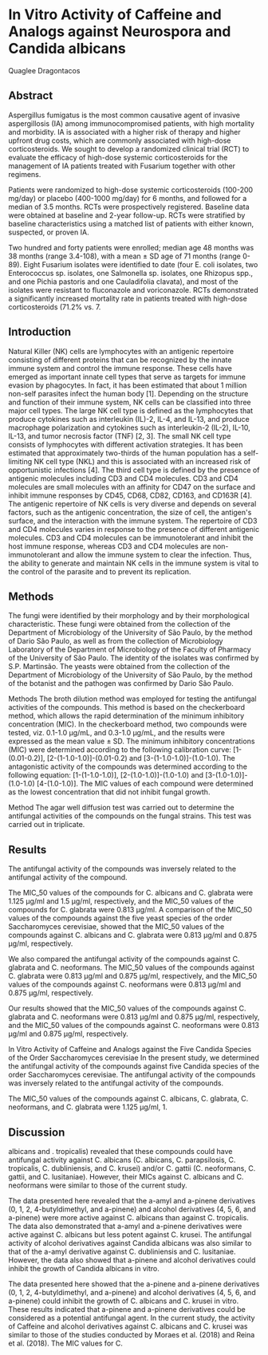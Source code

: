 # In Vitro Activity of Caffeine and Analogs against Neurospora and Candida albicans
Quaglee Dragontacos


## Abstract
Aspergillus fumigatus is the most common causative agent of invasive aspergillosis (IA) among immunocompromised patients, with high mortality and morbidity. IA is associated with a higher risk of therapy and higher upfront drug costs, which are commonly associated with high-dose corticosteroids. We sought to develop a randomized clinical trial (RCT) to evaluate the efficacy of high-dose systemic corticosteroids for the management of IA patients treated with Fusarium together with other regimens.

Patients were randomized to high-dose systemic corticosteroids (100-200 mg/day) or placebo (400-1000 mg/day) for 6 months, and followed for a median of 3.5 months. RCTs were prospectively registered. Baseline data were obtained at baseline and 2-year follow-up. RCTs were stratified by baseline characteristics using a matched list of patients with either known, suspected, or proven IA.

Two hundred and forty patients were enrolled; median age 48 months was 38 months (range 3.4-108), with a mean ± SD age of 71 months (range 0-89). Eight Fusarium isolates were identified to date (four E. coli isolates, two Enterococcus sp. isolates, one Salmonella sp. isolates, one Rhizopus spp., and one Pichia pastoris and one Cauladifolia clavata), and most of the isolates were resistant to fluconazole and voriconazole. RCTs demonstrated a significantly increased mortality rate in patients treated with high-dose corticosteroids (71.2% vs. 7.


## Introduction
Natural Killer (NK) cells are lymphocytes with an antigenic repertoire consisting of different proteins that can be recognized by the innate immune system and control the immune response. These cells have emerged as important innate cell types that serve as targets for immune evasion by phagocytes. In fact, it has been estimated that about 1 million non-self parasites infect the human body [1]. Depending on the structure and function of their immune system, NK cells can be classified into three major cell types. The large NK cell type is defined as the lymphocytes that produce cytokines such as interleukin (IL)-2, IL-4, and IL-13, and produce macrophage polarization and cytokines such as interleukin-2 (IL-2), IL-10, IL-13, and tumor necrosis factor (TNF) [2, 3]. The small NK cell type consists of lymphocytes with different activation strategies. It has been estimated that approximately two-thirds of the human population has a self-limiting NK cell type (NKL) and this is associated with an increased risk of opportunistic infections [4]. The third cell type is defined by the presence of antigenic molecules including CD3 and CD4 molecules. CD3 and CD4 molecules are small molecules with an affinity for CD47 on the surface and inhibit immune responses by CD45, CD68, CD82, CD163, and CD163R [4]. The antigenic repertoire of NK cells is very diverse and depends on several factors, such as the antigenic concentration, the size of cell, the antigen's surface, and the interaction with the immune system. The repertoire of CD3 and CD4 molecules varies in response to the presence of different antigenic molecules. CD3 and CD4 molecules can be immunotolerant and inhibit the host immune response, whereas CD3 and CD4 molecules are non-immunotolerant and allow the immune system to clear the infection. Thus, the ability to generate and maintain NK cells in the immune system is vital to the control of the parasite and to prevent its replication.


## Methods
The fungi were identified by their morphology and by their morphological characteristic. These fungi were obtained from the collection of the Department of Microbiology of the University of São Paulo, by the method of Dario São Paulo, as well as from the collection of Microbiology Laboratory of the Department of Microbiology of the Faculty of Pharmacy of the University of São Paulo. The identity of the isolates was confirmed by S.P. Martinsão. The yeasts were obtained from the collection of the Department of Microbiology of the University of São Paulo, by the method of the botanist and the pathogen was confirmed by Dario São Paulo.

Methods
The broth dilution method was employed for testing the antifungal activities of the compounds. This method is based on the checkerboard method, which allows the rapid determination of the minimum inhibitory concentration (MIC). In the checkerboard method, two compounds were tested, viz. 0.1-1.0 µg/mL, and 0.3-1.0 µg/mL, and the results were expressed as the mean value ± SD. The minimum inhibitory concentrations (MIC) were determined according to the following calibration curve: [1-(0.01-0.2)], [2-(1-1.0-1.0)]-(0.01-0.2) and [3-(1-1.0-1.0)]-(1.0-1.0). The antagonistic activity of the compounds was determined according to the following equation: [1-(1-1.0-1.0)], [2-(1.0-1.0)]-(1.0-1.0) and [3-(1.0-1.0)]-(1.0-1.0) [4-(1.0-1.0)]. The MIC values of each compound were determined as the lowest concentration that did not inhibit fungal growth.

Method
The agar well diffusion test was carried out to determine the antifungal activities of the compounds on the fungal strains. This test was carried out in triplicate.


## Results
The antifungal activity of the compounds was inversely related to the antifungal activity of the compound.

The MIC_50 values of the compounds for C. albicans and C. glabrata were 1.125 µg/ml and 1.5 µg/ml, respectively, and the MIC_50 values of the compounds for C. glabrata were 0.813 µg/ml. A comparison of the MIC_50 values of the compounds against the five yeast species of the order Saccharomyces cerevisiae, showed that the MIC_50 values of the compounds against C. albicans and C. glabrata were 0.813 µg/ml and 0.875 µg/ml, respectively.

We also compared the antifungal activity of the compounds against C. glabrata and C. neoformans. The MIC_50 values of the compounds against C. glabrata were 0.813 µg/ml and 0.875 µg/ml, respectively, and the MIC_50 values of the compounds against C. neoformans were 0.813 µg/ml and 0.875 µg/ml, respectively.

Our results showed that the MIC_50 values of the compounds against C. glabrata and C. neoformans were 0.813 µg/ml and 0.875 µg/ml, respectively, and the MIC_50 values of the compounds against C. neoformans were 0.813 µg/ml and 0.875 µg/ml, respectively.

In Vitro Activity of Caffeine and Analogs against the Five Candida Species of the Order Saccharomyces cerevisiae
In the present study, we determined the antifungal activity of the compounds against five Candida species of the order Saccharomyces cerevisiae. The antifungal activity of the compounds was inversely related to the antifungal activity of the compounds.

The MIC_50 values of the compounds against C. albicans, C. glabrata, C. neoformans, and C. glabrata were 1.125 µg/ml, 1.


## Discussion
albicans and . tropicalis) revealed that these compounds could have antifungal activity against C. albicans (C. albicans, C. parapsilosis, C. tropicalis, C. dubliniensis, and C. krusei) and/or C. gattii (C. neoformans, C. gattii, and C. lusitaniae). However, their MICs against C. albicans and C. neoformans were similar to those of the current study.

The data presented here revealed that the a-amyl and a-pinene derivatives (0, 1, 2, 4-butyldimethyl, and a-pinene) and alcohol derivatives (4, 5, 6, and a-pinene) were more active against C. albicans than against C. tropicalis. The data also demonstrated that a-amyl and a-pinene derivatives were active against C. albicans but less potent against C. krusei. The antifungal activity of alcohol derivatives against Candida albicans was also similar to that of the a-amyl derivative against C. dubliniensis and C. lusitaniae. However, the data also showed that a-pinene and alcohol derivatives could inhibit the growth of Candida albicans in vitro.

The data presented here showed that the a-pinene and a-pinene derivatives (0, 1, 2, 4-butyldimethyl, and a-pinene) and alcohol derivatives (4, 5, 6, and a-pinene) could inhibit the growth of C. albicans and C. krusei in vitro. These results indicated that a-pinene and a-pinene derivatives could be considered as a potential antifungal agent. In the current study, the activity of Caffeine and alcohol derivatives against C. albicans and C. krusei was similar to those of the studies conducted by Moraes et al. (2018) and Reina et al. (2018). The MIC values for C.
